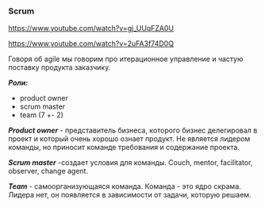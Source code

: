 ### Scrum
https://www.youtube.com/watch?v=gj_UUqFZA0U

https://www.youtube.com/watch?v=2uFA3f74D0Q


Говоря об agile мы говорим про итерационное управление и частую поставку продукта заказчику.

***Роли:***
- product owner
- scrum master
- team (7 +- 2)

***Product owner*** - представитель бизнеса, которого бизнес делегировал в проект и который очень хорошо ознает продукт. Не является лидером команды, но приносит команде требования и содержание проекта.

***Scrum master*** -создает условия для команды. Couch, mentor, facilitator, observer, change agent.

***Team*** - самоорганизующаяся команда.  Команда - это ядро скрама. Лидера нет, он появляется в зависимости от задачи, которую решаем.
